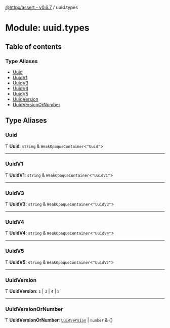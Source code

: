 [@httpx/assert - v0.6.7](../README.md) / uuid.types

# Module: uuid.types

## Table of contents

### Type Aliases

- [Uuid](uuid_types.md#uuid)
- [UuidV1](uuid_types.md#uuidv1)
- [UuidV3](uuid_types.md#uuidv3)
- [UuidV4](uuid_types.md#uuidv4)
- [UuidV5](uuid_types.md#uuidv5)
- [UuidVersion](uuid_types.md#uuidversion)
- [UuidVersionOrNumber](uuid_types.md#uuidversionornumber)

## Type Aliases

### Uuid

Ƭ **Uuid**: `string` & `WeakOpaqueContainer`\<``"Uuid"``\>

___

### UuidV1

Ƭ **UuidV1**: `string` & `WeakOpaqueContainer`\<``"UuidV1"``\>

___

### UuidV3

Ƭ **UuidV3**: `string` & `WeakOpaqueContainer`\<``"UuidV3"``\>

___

### UuidV4

Ƭ **UuidV4**: `string` & `WeakOpaqueContainer`\<``"UuidV4"``\>

___

### UuidV5

Ƭ **UuidV5**: `string` & `WeakOpaqueContainer`\<``"UuidV5"``\>

___

### UuidVersion

Ƭ **UuidVersion**: ``1`` \| ``3`` \| ``4`` \| ``5``

___

### UuidVersionOrNumber

Ƭ **UuidVersionOrNumber**: [`UuidVersion`](uuid_types.md#uuidversion) \| `number` & {}
